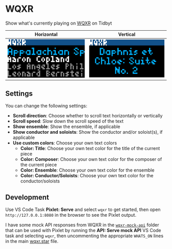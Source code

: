 # WQXR

Show what's currently playing on [WQXR](https://wqxr.org) on Tidbyt

| Horizontal                                      | Vertical                                      |
| ----------------------------------------------- | --------------------------------------------- |
| ![WQXR "What's On?"](/wqxr/wqxr-horizontal.gif) | ![WQXR "What's On?"](/wqxr/wqxr-vertical.gif) |

## Settings

You can change the following settings:

- **Scroll direction**: Choose whether to scroll text horizontally or vertically
- **Scroll speed**: Slow down the scroll speed of the text
- **Show ensemble**: Show the ensemble, if applicable
- **Show conductor and soloists**: Show the conductor and/or soloist(s), if applicable
- **Use custom colors**: Choose your own text colors
  - **Color: Title**: Choose your own text color for the title of the current piece
  - **Color: Composer**: Choose your own text color for the composer of the current piece
  - **Color: Ensemble**: Choose your own text color for the ensemble
  - **Color: Conductor/Soloists**: Choose your own text color for the conductor/soloists

## Development

Use VS Code Task **Pixlet: Serve** and select `wqxr` to get started, then open `http://127.0.0.1:8080` in the browser to see the Pixlet output.

I have some mock API responses from WQXR in the [`wqxr-mock-api`](wqxr-mock-api) folder that can be used with Pixlet by running the **API: Serve mock API** VS Code task and selecting `wqxr`, then uncommenting the appropriate `WHATS_ON` lines in the main [wqxr.star](/wqxr/wqxr.star) file.
